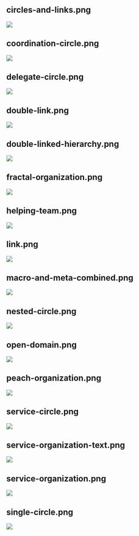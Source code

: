 ## circles-and-links.png

![](/img/en/structural-patterns/circles-and-links.png)

## coordination-circle.png

![](/img/en/structural-patterns/coordination-circle.png)

## delegate-circle.png

![](/img/en/structural-patterns/delegate-circle.png)

## double-link.png

![](/img/en/structural-patterns/double-link.png)

## double-linked-hierarchy.png

![](/img/en/structural-patterns/double-linked-hierarchy.png)

## fractal-organization.png

![](/img/en/structural-patterns/fractal-organization.png)

## helping-team.png

![](/img/en/structural-patterns/helping-team.png)

## link.png

![](/img/en/structural-patterns/link.png)

## macro-and-meta-combined.png

![](/img/en/structural-patterns/macro-and-meta-combined.png)

## nested-circle.png

![](/img/en/structural-patterns/nested-circle.png)

## open-domain.png

![](/img/en/structural-patterns/open-domain.png)

## peach-organization.png

![](/img/en/structural-patterns/peach-organization.png)

## service-circle.png

![](/img/en/structural-patterns/service-circle.png)

## service-organization-text.png

![](/img/en/structural-patterns/service-organization-text.png)

## service-organization.png

![](/img/en/structural-patterns/service-organization.png)

## single-circle.png

![](/img/en/structural-patterns/single-circle.png)

